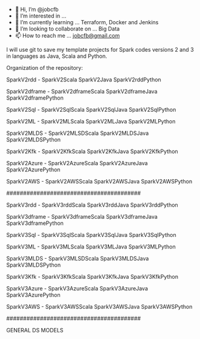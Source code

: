 - 👋 Hi, I’m @jobcfb
- 👀 I’m interested in ...
- 🌱 I’m currently learning ... Terraform, Docker and Jenkins
- 💞️ I’m looking to collaborate on ... Big Data
- 📫 How to reach me ... jobcfb@gmail.com

I will use git to save my template projects for Spark codes versions 2 and 3 in languages as Java, Scala and Python.  

Organization of the repository: 

SparkV2rdd - 
SparkV2Scala
SparkV2Java
SparkV2rddPython

SparkV2dframe - 
SparkV2dframeScala
SparkV2dframeJava
SparkV2dframePython

SparkV2Sql - 
SparkV2SqlScala
SparkV2SqlJava
SparkV2SqlPython

SparkV2ML - 
SparkV2MLScala
SparkV2MLJava
SparkV2MLPython

SparkV2MLDS - 
SparkV2MLSDScala
SparkV2MLDSJava
SparkV2MLDSPython

SparkV2Kfk - 
SparkV2KfkScala
SparkV2KfkJava
SparkV2KfkPython

SparkV2Azure - 
SparkV2AzureScala
SparkV2AzureJava
SparkV2AzurePython

SparkV2AWS - 
SparkV2AWSScala
SparkV2AWSJava
SparkV2AWSPython

########################################

SparkV3rdd - 
SparkV3rddScala
SparkV3rddJava
SparkV3rddPython

SparkV3dframe - 
SparkV3dframeScala
SparkV3dframeJava
SparkV3dframePython

SparkV3Sql - 
SparkV3SqlScala
SparkV3SqlJava
SparkV3SqlPython

SparkV3ML - 
SparkV3MLScala
SparkV3MLJava
SparkV3MLPython

SparkV3MLDS - 
SparkV3MLSDScala
SparkV3MLDSJava
SparkV3MLDSPython

SparkV3Kfk - 
SparkV3KfkScala
SparkV3KfkJava
SparkV3KfkPython

SparkV3Azure - 
SparkV3AzureScala
SparkV3AzureJava
SparkV3AzurePython

SparkV3AWS - 
SparkV3AWSScala
SparkV3AWSJava
SparkV3AWSPython

########################################

GENERAL DS MODELS





<!---
jobcfb/jobcfb is a ✨ special ✨ repository because its `README.md` (this file) appears on your GitHub profile.
You can click the Preview link to take a look at your changes.
--->
